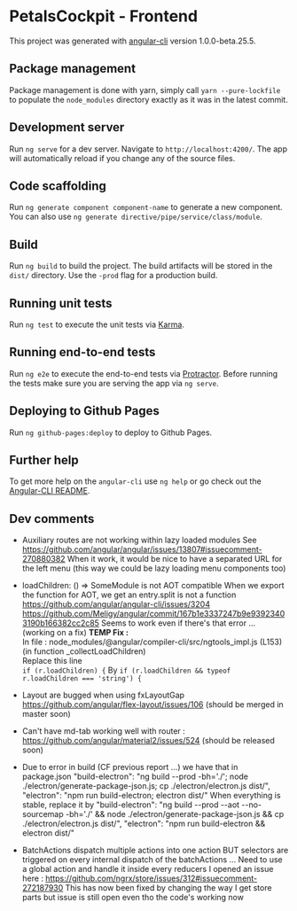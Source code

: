 # PetalsCockpit - Frontend

This project was generated with [angular-cli](https://github.com/angular/angular-cli) version 1.0.0-beta.25.5.

## Package management

Package management is done with yarn, simply call `yarn --pure-lockfile` to populate the `node_modules` directory exactly as it was in the latest commit.

## Development server
Run `ng serve` for a dev server. Navigate to `http://localhost:4200/`. The app will automatically reload if you change any of the source files.

## Code scaffolding

Run `ng generate component component-name` to generate a new component. You can also use `ng generate directive/pipe/service/class/module`.

## Build

Run `ng build` to build the project. The build artifacts will be stored in the `dist/` directory. Use the `-prod` flag for a production build.

## Running unit tests

Run `ng test` to execute the unit tests via [Karma](https://karma-runner.github.io).

## Running end-to-end tests

Run `ng e2e` to execute the end-to-end tests via [Protractor](http://www.protractortest.org/).
Before running the tests make sure you are serving the app via `ng serve`.

## Deploying to Github Pages

Run `ng github-pages:deploy` to deploy to Github Pages.

## Further help

To get more help on the `angular-cli` use `ng help` or go check out the [Angular-CLI README](https://github.com/angular/angular-cli/blob/master/README.md).

## Dev comments

- Auxiliary routes are not working within lazy loaded modules
  See https://github.com/angular/angular/issues/13807#issuecomment-270880382
  When it work, it would be nice to have a separated URL for the left menu (this way we could be lazy loading menu components too)

- loadChildren: () => SomeModule is not AOT compatible
  When we export the function for AOT, we get an entry.split is not a function
  https://github.com/angular/angular-cli/issues/3204
  https://github.com/Meligy/angular/commit/167b1e3337247b9e93923403190b166382cc2c85
  Seems to work even if there's that error ... (working on a fix)
  **TEMP Fix :**  
  In file : node_modules/@angular/compiler-cli/src/ngtools_impl.js (L153)  
  (in function _collectLoadChildren)  
  Replace this line  
    `if (r.loadChildren) {`
  By
    `if (r.loadChildren && typeof r.loadChildren === 'string') {`

- Layout are bugged when using fxLayoutGap https://github.com/angular/flex-layout/issues/106 (should be merged in master soon)

- Can't have md-tab working well with router : https://github.com/angular/material2/issues/524 (should be released soon)

- Due to error in build (CF previous report ...) we have that in package.json
    "build-electron": "ng build --prod -bh='./'; node ./electron/generate-package-json.js; cp ./electron/electron.js dist/",
    "electron": "npm run build-electron; electron dist/"
When everything is stable, replace it by
    "build-electron": "ng build --prod --aot --no-sourcemap -bh='./' && node ./electron/generate-package-json.js && cp ./electron/electron.js dist/",
    "electron": "npm run build-electron && electron dist/"

- BatchActions dispatch multiple actions into one action BUT selectors are triggered on every internal dispatch of the batchActions ...
Need to use a global action and handle it inside every reducers
I opened an issue here : https://github.com/ngrx/store/issues/312#issuecomment-272187930
This has now been fixed by changing the way I get store parts but issue is still open even tho the code's working now
